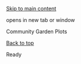 [Skip to main content](https://www.pittsburghpa.gov/Resident-Services/A-Z-Frequently-Visited/Community-Garden-Plots#main-content)

opens in new tab or window

Community Garden Plots

[Back to top](https://www.pittsburghpa.gov/Resident-Services/A-Z-Frequently-Visited/Community-Garden-Plots#body-top)

Ready
